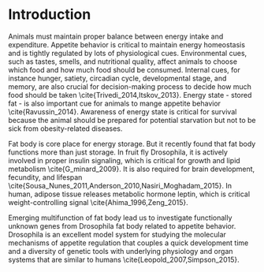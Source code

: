 # Introduction

Animals must maintain proper balance between energy intake and expenditure. Appetite behavior is critical to maintain energy homeostasis and is tightly regulated by lots of physiological cues. 
Environmental cues, such as tastes, smells, and nutritional quality, affect animals to choose which food and how much food should be consumed. 
Internal cues, for instance hunger, satiety, circadian cycle, developmental stage, and memory, are also crucial for decision-making process to decide how much food should be taken \cite{Trivedi_2014,Itskov_2013}. 
Energy state - stored fat - is also important cue for animals to mange appetite behavior \cite{Ravussin_2014}. 
Awareness of energy state is critical for survival because the animal should be prepared for potential starvation but not to be sick from obesity-related diseases. 

Fat body is core place for energy storage. 
But it recently found that fat body functions more than just storage. 
In fruit fly Drosophila, it is actively involved in proper insulin signaling, which is critical for growth and lipid metabolism \cite{G_minard_2009}. 
It is also required for brain development, fecundity, and lifespan \cite{Sousa_Nunes_2011,Anderson_2010,Nasiri_Moghadam_2015}. 
In human, adipose tissue releases metabolic hormone leptin, which is critical weight-controlling signal \cite{Ahima_1996,Zeng_2015}.

Emerging multifunction of fat body lead us to investigate functionally unknown genes from Drosophila fat body related to appetite behavior. 
Drosophila is an excellent model system for studying the molecular mechanisms of appetite regulation that couples a quick development time and a diversity of genetic tools with underlying physiology and organ systems that are similar to humans \cite{Leopold_2007,Simpson_2015}.
